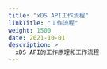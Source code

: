 ```yaml
---
title: "xDS API工作流程"
linkTitle: "工作流程"
weight: 1500
date: 2021-10-01
description: >
  xDS API的工作原理和工作流程
---
```


